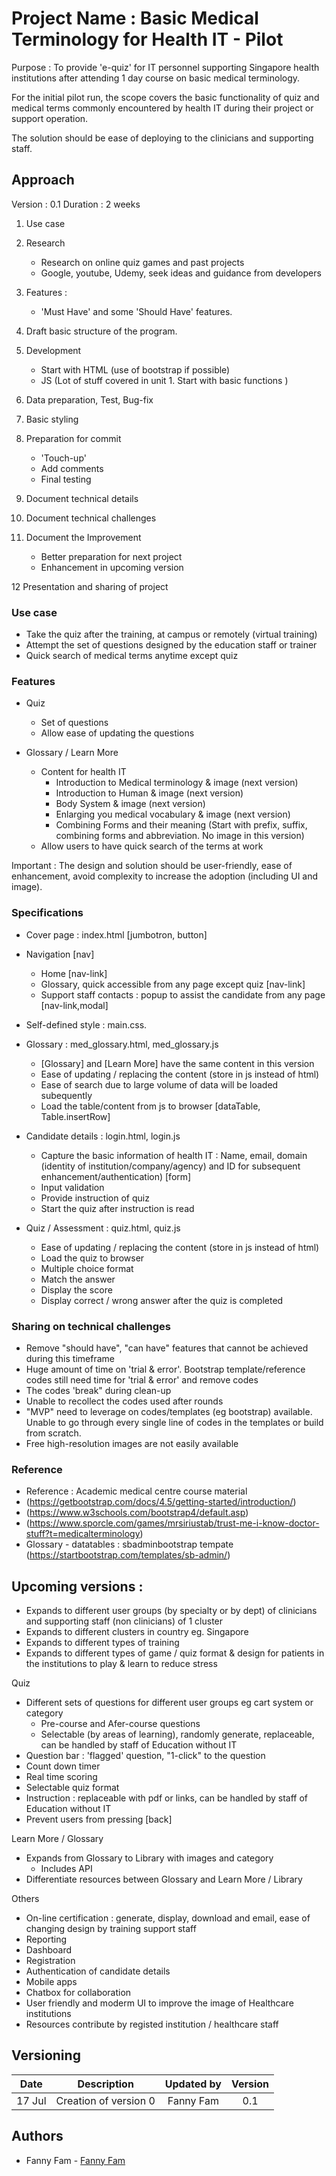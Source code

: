 # Project Name : Basic Medical Terminology for Health IT - Pilot

Purpose : To provide 'e-quiz' for IT personnel supporting Singapore health institutions after attending 1 day course on basic medical terminology. 

For the initial pilot run, the scope covers the basic functionality of quiz and medical terms commonly encountered by health IT during their project or support operation. 

The solution should be ease of deploying to the clinicians and supporting staff. 

## Approach

Version : 0.1
Duration : 2 weeks

1. Use case

2. Research
    - Research on online quiz games and past projects
    - Google, youtube, Udemy, seek ideas and guidance from developers

3. Features : 
    - 'Must Have' and some 'Should Have' features. 

4. Draft basic structure of the program. 

5. Development
    - Start with HTML (use of bootstrap if possible)
    - JS (Lot of stuff covered in unit 1. Start with basic functions )

6. Data preparation, Test, Bug-fix

7. Basic styling

8. Preparation for commit
    - 'Touch-up'
    - Add comments
    - Final testing

9. Document technical details

10. Document technical challenges

11. Document the Improvement 
    - Better preparation for next project 
    - Enhancement in upcoming version

12 Presentation and sharing of project

### Use case
* Take the quiz after the training, at campus or remotely (virtual training)
* Attempt the set of questions designed by the education staff or trainer
* Quick search of medical terms anytime except quiz

### Features
* Quiz
    - Set of questions 
    - Allow ease of updating the questions

* Glossary / Learn More
    - Content for health IT
        - Introduction to Medical terminology & image (next version)
        - Introduction to Human  & image (next version)
        - Body System & image (next version)
        - Enlarging you medical vocabulary & image (next version)
        - Combining Forms and  their meaning (Start with prefix, suffix, combining forms and abbreviation. No image in this version)
    - Allow users to have quick search of the terms at work

Important : The design and solution should be user-friendly, ease of enhancement, avoid complexity to increase the adoption (including UI and image). 

### Specifications
* Cover page : index.html [jumbotron, button]

* Navigation [nav]
    - Home [nav-link]
    - Glossary, quick accessible from any page except quiz [nav-link]
    - Support staff contacts : popup to assist the candidate from any page [nav-link,modal]

* Self-defined style : main.css.

* Glossary : med_glossary.html, med_glossary.js
    - [Glossary] and [Learn More] have the same content in this version
    - Ease of updating / replacing the content (store in js instead of html)
    - Ease of search due to large volume of data will be loaded subequently
    - Load the table/content from js to browser [dataTable, Table.insertRow]

* Candidate details : login.html, login.js
    - Capture the basic information of health IT : Name, email, domain (identity of institution/company/agency) and ID for subsequent enhancement/authentication) [form]
    - Input validation
    - Provide instruction of quiz
    - Start the quiz after instruction is read

* Quiz / Assessment : quiz.html, quiz.js
    - Ease of updating / replacing the content (store in js instead of html)
    - Load the quiz to browser
    - Multiple choice format
    - Match the answer
    - Display the score
    - Display correct / wrong answer after the quiz is completed


### Sharing on technical challenges
* Remove "should have", "can have" features that cannot be achieved during this timeframe
* Huge amount of time on 'trial & error'. Bootstrap template/reference codes still need time for 'trial & error' and remove codes
* The codes 'break" during clean-up
* Unable to recollect the codes used after rounds
* "MVP" need to leverage on codes/templates (eg bootstrap) available. Unable to go through every single line of codes in the  templates or build from scratch.
* Free high-resolution images are not easily available

### Reference
* Reference : Academic medical centre course material
* (https://getbootstrap.com/docs/4.5/getting-started/introduction/)
* (https://www.w3schools.com/bootstrap4/default.asp)
* (https://www.sporcle.com/games/mrsiriustab/trust-me-i-know-doctor-stuff?t=medicalterminology)
* Glossary - datatables : sbadminbootstrap tempate (https://startbootstrap.com/templates/sb-admin/)


## Upcoming versions : 

* Expands to different user groups (by specialty or by dept) of clinicians and supporting staff (non clinicians) of 1 cluster
* Expands to different clusters in country eg. Singapore
* Expands to different types of training
* Expands to different types of game / quiz format & design for patients in the institutions to play & learn to reduce stress

Quiz
* Different sets of questions for different user groups eg cart system or category
    - Pre-course and Afer-course questions
    - Selectable (by areas of learning), randomly generate, replaceable, can be handled by staff of Education without IT
* Question bar : 'flagged' question, "1-click" to the question
* Count down timer
* Real time scoring
* Selectable quiz format
* Instruction : replaceable with pdf or links, can be handled by staff of Education without IT
* Prevent users from pressing [back]

Learn More / Glossary
* Expands from Glossary to Library with images and category
    - Includes API
* Differentiate resources between Glossary and Learn More / Library

Others
* On-line certification : generate, display, download and email, ease of changing design by training support staff
* Reporting
* Dashboard
* Registration
* Authentication of candidate details
* Mobile apps
* Chatbox for collaboration
* User friendly and moderm UI to improve the image of Healthcare institutions
* Resources contribute by registed institution / healthcare staff


## Versioning

| Date | Description | Updated by | Version | 
|:--------:|:--------:|:----------------:|:--------:|
| 17 Jul | Creation of version 0 | Fanny Fam | 0.1 |


## Authors

* Fanny Fam - [Fanny Fam](https://github.com/FannyFam)



